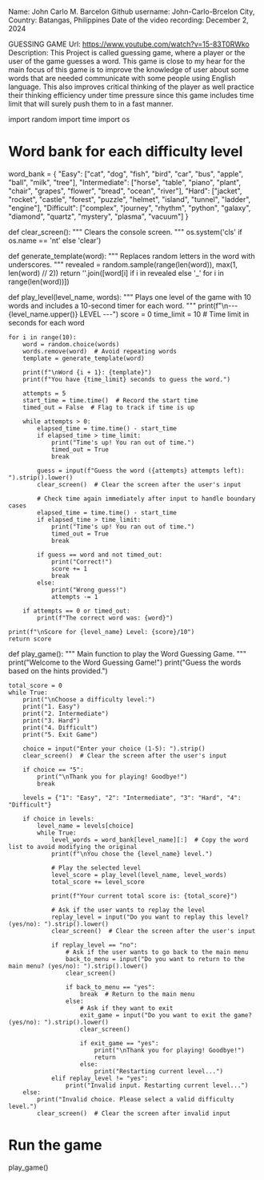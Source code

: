 Name: John Carlo M. Barcelon
Github username: John-Carlo-Brcelon
City, Country: Batangas, Philippines
Date of the video recording: December 2, 2024


GUESSING GAME
Url: https://www.youtube.com/watch?v=15-83T0RWko
Description: This Project is called guessing game, where a player or the user of the game guesses a word. This game is close to my hear for the main focus of this game is to improve the knowledge of user about some words that are needed communicate with some people using English language. This also improves critical thinking of the player as well practice their thinking efficiency under time pressure since this game includes time limit that will surely push them to in a fast manner.


import random
import time
import os

# Word bank for each difficulty level
word_bank = {
    "Easy": ["cat", "dog", "fish", "bird", "car", "bus", "apple", "ball", "milk", "tree"],
    "Intermediate": ["horse", "table", "piano", "plant", "chair", "grapes", "flower", "bread", "ocean", "river"],
    "Hard": ["jacket", "rocket", "castle", "forest", "puzzle", "helmet", "island", "tunnel", "ladder", "engine"],
    "Difficult": ["complex", "journey", "rhythm", "python", "galaxy", "diamond", "quartz", "mystery", "plasma", "vacuum"]
}

def clear_screen():
    """
    Clears the console screen.
    """
    os.system('cls' if os.name == 'nt' else 'clear')

def generate_template(word):
    """
    Replaces random letters in the word with underscores.
    """
    revealed = random.sample(range(len(word)), max(1, len(word) // 2))
    return ''.join([word[i] if i in revealed else '_' for i in range(len(word))])

def play_level(level_name, words):
    """
    Plays one level of the game with 10 words and includes a 10-second timer for each word.
    """
    print(f"\n--- {level_name.upper()} LEVEL ---")
    score = 0
    time_limit = 10  # Time limit in seconds for each word

    for i in range(10):
        word = random.choice(words)
        words.remove(word)  # Avoid repeating words
        template = generate_template(word)
        
        print(f"\nWord {i + 1}: {template}")
        print(f"You have {time_limit} seconds to guess the word.")
        
        attempts = 5
        start_time = time.time()  # Record the start time
        timed_out = False  # Flag to track if time is up
        
        while attempts > 0:
            elapsed_time = time.time() - start_time
            if elapsed_time > time_limit:
                print("Time's up! You ran out of time.")
                timed_out = True
                break

            guess = input(f"Guess the word ({attempts} attempts left): ").strip().lower()
            clear_screen()  # Clear the screen after the user's input
            
            # Check time again immediately after input to handle boundary cases
            elapsed_time = time.time() - start_time
            if elapsed_time > time_limit:
                print("Time's up! You ran out of time.")
                timed_out = True
                break
            
            if guess == word and not timed_out:
                print("Correct!")
                score += 1
                break
            else:
                print("Wrong guess!")
                attempts -= 1
        
        if attempts == 0 or timed_out:
            print(f"The correct word was: {word}")
    
    print(f"\nScore for {level_name} Level: {score}/10")
    return score

def play_game():
    """
    Main function to play the Word Guessing Game.
    """
    print("Welcome to the Word Guessing Game!")
    print("Guess the words based on the hints provided.")
    
    total_score = 0
    while True:
        print("\nChoose a difficulty level:")
        print("1. Easy")
        print("2. Intermediate")
        print("3. Hard")
        print("4. Difficult")
        print("5. Exit Game")
        
        choice = input("Enter your choice (1-5): ").strip()
        clear_screen()  # Clear the screen after the user's input
        
        if choice == "5":
            print("\nThank you for playing! Goodbye!")
            break
        
        levels = {"1": "Easy", "2": "Intermediate", "3": "Hard", "4": "Difficult"}
        
        if choice in levels:
            level_name = levels[choice]
            while True:
                level_words = word_bank[level_name][:]  # Copy the word list to avoid modifying the original
                print(f"\nYou chose the {level_name} level.")
                
                # Play the selected level
                level_score = play_level(level_name, level_words)
                total_score += level_score
                
                print(f"Your current total score is: {total_score}")
                
                # Ask if the user wants to replay the level
                replay_level = input("Do you want to replay this level? (yes/no): ").strip().lower()
                clear_screen()  # Clear the screen after the user's input
                
                if replay_level == "no":
                    # Ask if the user wants to go back to the main menu
                    back_to_menu = input("Do you want to return to the main menu? (yes/no): ").strip().lower()
                    clear_screen()
                    
                    if back_to_menu == "yes":
                        break  # Return to the main menu
                    else:
                        # Ask if they want to exit
                        exit_game = input("Do you want to exit the game? (yes/no): ").strip().lower()
                        clear_screen()
                        
                        if exit_game == "yes":
                            print("\nThank you for playing! Goodbye!")
                            return
                        else:
                            print("Restarting current level...")
                elif replay_level != "yes":
                    print("Invalid input. Restarting current level...")
        else:
            print("Invalid choice. Please select a valid difficulty level.")
            clear_screen()  # Clear the screen after invalid input

# Run the game
play_game()
    

